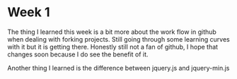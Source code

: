 # Week 1

The thing I learned this week is a bit more about the work flow in github when dealing with forking projects.  Still going through some learning curves with it but it is getting there.  Honestly still not a fan of github, I hope that changes soon because I do see the benefit of it.

Another thing I learned is the difference between jquery.js and jquery-min.js  
